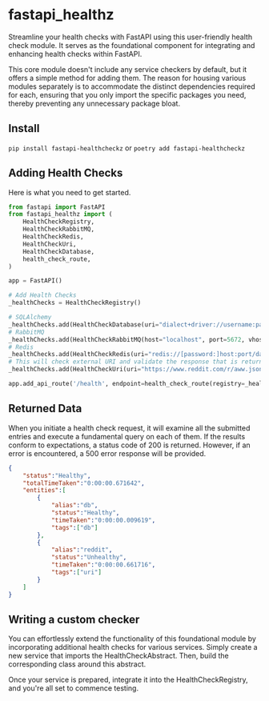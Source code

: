 # fastapi_healthz

Streamline your health checks with FastAPI using this user-friendly health check module. It serves as the foundational
component for integrating and enhancing health checks within FastAPI.

This core module doesn't include any service checkers by default, but it offers a simple method for adding them. The
reason for housing various modules separately is to accommodate the distinct dependencies required for each, ensuring
that you only import the specific packages you need, thereby preventing any unnecessary package bloat.

## Install

`pip install fastapi-healthcheckz` or `poetry add fastapi-healthcheckz`

## Adding Health Checks

Here is what you need to get started.

```python
from fastapi import FastAPI
from fastapi_healthz import (
    HealthCheckRegistry,
    HealthCheckRabbitMQ,
    HealthCheckRedis,
    HealthCheckUri,
    HealthCheckDatabase,
    health_check_route,
)

app = FastAPI()

# Add Health Checks
_healthChecks = HealthCheckRegistry()

# SQLAlchemy
_healthChecks.add(HealthCheckDatabase(uri="dialect+driver://username:password@host:port/database"))
# RabbitMQ
_healthChecks.add(HealthCheckRabbitMQ(host="localhost", port=5672, vhost="", username="username", password="pwd", ssl=True))
# Redis
_healthChecks.add(HealthCheckRedis(uri="redis://[password:]host:port/database"))
# This will check external URI and validate the response that is returned.
_healthChecks.add(HealthCheckUri(uri="https://www.reddit.com/r/aww.json"))

app.add_api_route('/health', endpoint=health_check_route(registry=_healthChecks))

```

## Returned Data

When you initiate a health check request, it will examine all the submitted entries and execute a fundamental query on
each of them. If the results conform to expectations, a status code of 200 is returned. However, if an error is
encountered, a 500 error response will be provided.

```json
{
    "status":"Healthy",
    "totalTimeTaken":"0:00:00.671642",
    "entities":[
        {
            "alias":"db",
            "status":"Healthy",
            "timeTaken":"0:00:00.009619",
            "tags":["db"]
        },
        {
            "alias":"reddit",
            "status":"Unhealthy",
            "timeTaken":"0:00:00.661716",
            "tags":["uri"]
        }
    ]
}
```

## Writing a custom checker
You can effortlessly extend the functionality of this foundational module by incorporating additional health checks for
various services. Simply create a new service that imports the HealthCheckAbstract. Then, build the corresponding class
around this abstract.

Once your service is prepared, integrate it into the HealthCheckRegistry, and you're all set to commence testing.